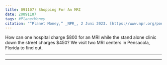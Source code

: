```yaml
---
title: 091107) Shopping For An MRI
date: 20091107
tags: #PlanetMoney
citation: "“Planet Money,” _NPR_, 2 Juni 2023. [https://www.npr.org/podcasts/510289/planet-money](https://www.npr.org/podcasts/510289/planet-money) (diakses 4 Juni 2023)."
---
```


How can one hospital charge $800 for an MRI while the stand alone clinic down the street charges $450? We visit two MRI centers in Pensacola, Florida to find out.

----



----
